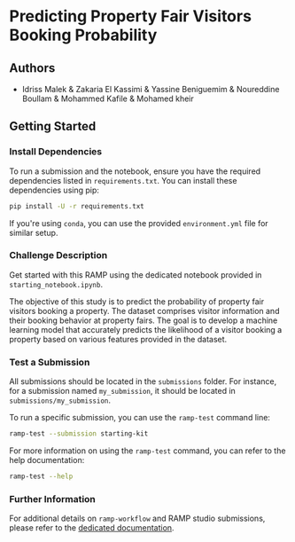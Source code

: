 # Predicting Property Fair Visitors Booking Probability

## Authors
- Idriss Malek & Zakaria El Kassimi & Yassine Beniguemim & Noureddine Boullam & Mohammed Kafile & Mohamed kheir

## Getting Started

### Install Dependencies

To run a submission and the notebook, ensure you have the required dependencies listed in `requirements.txt`. You can install these dependencies using pip:

```bash
pip install -U -r requirements.txt
```

If you're using `conda`, you can use the provided `environment.yml` file for similar setup.

### Challenge Description

Get started with this RAMP using the dedicated notebook provided in `starting_notebook.ipynb`.

The objective of this study is to predict the probability of property fair visitors booking a property. The dataset comprises visitor information and their booking behavior at property fairs. The goal is to develop a machine learning model that accurately predicts the likelihood of a visitor booking a property based on various features provided in the dataset.

### Test a Submission

All submissions should be located in the `submissions` folder. For instance, for a submission named `my_submission`, it should be located in `submissions/my_submission`.

To run a specific submission, you can use the `ramp-test` command line:

```bash
ramp-test --submission starting-kit
```

For more information on using the `ramp-test` command, you can refer to the help documentation:

```bash
ramp-test --help
```

### Further Information

For additional details on `ramp-workflow` and RAMP studio submissions, please refer to the [dedicated documentation](https://paris-saclay-cds.github.io/ramp-docs/ramp-workflow/stable/using_kits.html).
